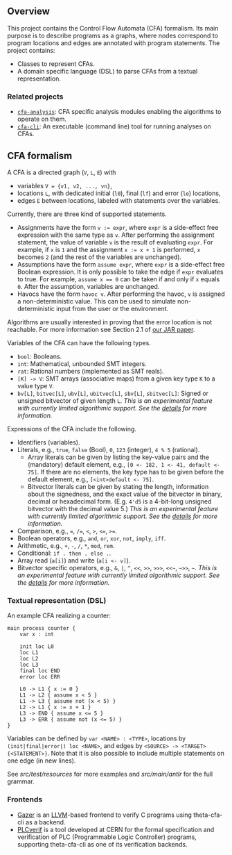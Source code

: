 ## Overview

This project contains the Control Flow Automata (CFA) formalism. Its main purpose is to describe programs as a graphs, where nodes correspond to program locations and edges are annotated with program statements.
The project contains:
* Classes to represent CFAs.
* A domain specific language (DSL) to parse CFAs from a textual representation.

### Related projects

* [`cfa-analysis`](../cfa-analysis/README.md): CFA specific analysis modules enabling the algorithms to operate on them.
* [`cfa-cli`](../cfa-cli/README.md): An executable (command line) tool for running analyses on CFAs.

## CFA formalism

A CFA is a directed graph (`V`, `L`, `E`) with

* variables `V = {v1, v2, ..., vn}`,
* locations `L`, with dedicated initial (`l0`), final (`lf`) and error (`le`) locations,
* edges `E` between locations, labeled with statements over the variables.

Currently, there are three kind of supported statements.
* Assignments have the form `v := expr`, where `expr` is a side-effect free expression with the same type as `v`.
After performing the assignment statement, the value of variable `v` is the result of evaluating `expr`.
For example, if `x` is `1` and the assignment `x := x + 1` is performed, `x` becomes `2` (and the rest of the variables are unchanged).
* Assumptions have the form `assume expr`, where `expr` is a side-effect free Boolean expression.
It is only possible to take the edge if `expr` evaluates to true.
For example, `assume x == 0` can be taken if and only if `x` equals `0`.
After the assumption, variables are unchanged.
* Havocs have the form `havoc v`.
After performing the havoc, `v` is assigned a non-deterministic value.
This can be used to simulate non-deterministic input from the user or the environment.

Algorithms are usually interested in proving that the error location is not reachable.
For more information see Section 2.1 of [our JAR paper](https://link.springer.com/content/pdf/10.1007%2Fs10817-019-09535-x.pdf).


Variables of the CFA can have the following types.
* `bool`: Booleans.
* `int`: Mathematical, unbounded SMT integers.
* `rat`: Rational numbers (implemented as SMT reals).
* `[K] -> V`: SMT arrays (associative maps) from a given key type `K` to a value type `V`.
* `bv[L]`, `bitvec[L]`, `ubv[L]`, `ubitvec[L]`, `sbv[L]`, `sbitvec[L]`: Signed or unsigned bitvector of given length `L`. _This is an experimental feature with currently limited algorithmic support. See the [details](doc/bitvectors.md) for more information._

Expressions of the CFA include the following.
* Identifiers (variables).
* Literals, e.g., `true`, `false` (Bool), `0`, `123` (integer), `4 % 5` (rational).
  * Array literals can be given by listing the key-value pairs and the (mandatory) default element, e.g., `[0 <- 182, 1 <- 41, default <- 75]`. If there are no elements, the key type has to be given before the default element, e.g., `[<int>default <- 75]`.
  * Bitvector literals can be given by stating the length, information about the signedness, and the exact value of the bitvector in binary, decimal or hexadecimal form. (E.g. `4'd5` is a 4-bit-long unsigned bitvector with the decimal value 5.) _This is an experimental feature with currently limited algorithmic support. See the [details](doc/bitvectors.md) for more information._
* Comparison, e.g., `=`, `/=`, `<`, `>`, `<=`, `>=`.
* Boolean operators, e.g., `and`, `or`, `xor`, `not`, `imply`, `iff`.
* Arithmetic, e.g., `+`, `-`, `/`, `*`, `mod`, `rem`.
* Conditional: `if . then . else .`.
* Array read (`a[i]`) and write (`a[i <- v]`).
* Bitvector specific operators, e.g., `&`, `|`, `^`, `<<`, `>>`, `>>>`, `<<~`, `~>>`, `~`. _This is an experimental feature with currently limited algorithmic support. See the [details](doc/bitvectors.md) for more information._

### Textual representation (DSL)

An example CFA realizing a counter:

```
main process counter {
    var x : int

    init loc L0
    loc L1
    loc L2
    loc L3
    final loc END
    error loc ERR

    L0 -> L1 { x := 0 }
    L1 -> L2 { assume x < 5 }
    L1 -> L3 { assume not (x < 5) }
    L2 -> L1 { x := x + 1 }
    L3 -> END { assume x <= 5 }
    L3 -> ERR { assume not (x <= 5) }
}
```

Variables can be defined by `var <NAME> : <TYPE>`, locations by `(init|final|error|) loc <NAME>`, and edges by `<SOURCE> -> <TARGET> {<STATEMENT>}`.
Note that it is also possible to include multiple statements on one edge (in new lines).

See _src/test/resources_ for more examples and _src/main/antlr_ for the full grammar.

### Frontends

* [Gazer](https://github.com/FTSRG/gazer) is an [LLVM](https://llvm.org/)-based frontend to verify C programs using theta-cfa-cli as a backend.
* [PLCverif](https://cern.ch/plcverif) is a tool developed at CERN for the formal specification and verification of PLC (Programmable Logic Controller) programs, supporting theta-cfa-cli as one of its verification backends.
